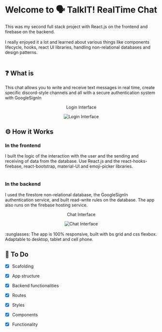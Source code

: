 # Welcome to :speaking_head: TalkIT! RealTime Chat
This was my second full stack project with React.js on the frontend and firebase on the backend. <br><br>
I really enjoyed it a lot and learned about various things like components lifecycle, hooks, react UI libraries, handling non-relational databases and design patterns.
<br><br>
## :question: What is
This chat allows you to write and receive text messages in real time, create specific discord-style channels and all with a secure authentication system with GoogleSignIn
<br>
<div align="center">
  <p>Login Interface</p>
  <img src="https://i.ibb.co/ChKmGty/Login.png" alt="Login Interface"/>
</div>

## :gear: How it Works
### In the frontend
I built the logic of the interaction with the user and the sending and receiving of data from the database. Use React.js and the react-hooks-firebase, react-bootstrap, material-UI and emoji-picker libraries.<br><br>
### In the backend
I used the firestore non-relational database, the GoogleSignIn authentication service, and built read-write rules on the database. The app also runs on the firebase hosting service.
<br>
<div align="center">
  <p>Chat Interface</p>
  <img src="https://i.ibb.co/cvBH5fj/Chat.png" alt="Chat Interface"/>
</div>
<br>
:sunglasses:
The app is 100% responsive, built with bs grid and css flexbox. Adaptable to desktop, tablet and cell phone.

<br>

## :memo: To Do

- [x] Scafolding
- [x] App structure
- [x] Backend functionalities
- [x] Routes
- [x] Styles
- [x] Components
- [x] Functionality

